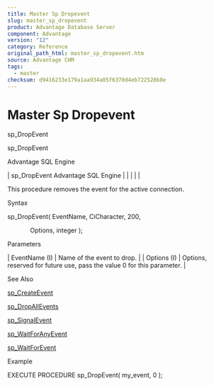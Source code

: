 ```yaml
---
title: Master Sp Dropevent
slug: master_sp_dropevent
product: Advantage Database Server
component: Advantage
version: "12"
category: Reference
original_path_html: master_sp_dropevent.htm
source: Advantage CHM
tags:
  - master
checksum: d9416233e179a1aa934a05f6370d4eb722528b8e
---
```


# Master Sp Dropevent

sp\_DropEvent

sp\_DropEvent

Advantage SQL Engine

| sp\_DropEvent  Advantage SQL Engine |  |  |  |  |

This procedure removes the event for the active connection.

Syntax

sp\_DropEvent( EventName, CiCharacter, 200,

             Options, integer );

Parameters

| EventName (I) | Name of the event to drop. |
| Options (I) | Options, reserved for future use, pass the value 0 for this parameter. |

See Also

[sp\_CreateEvent](master_sp_createevent.md)

[sp\_DropAllEvents](master_sp_dropallevents.md)

[sp\_SignalEvent](master_sp_signalevent.md)

[sp\_WaitForAnyEvent](master_sp_waitforanyevent.md)

[sp\_WaitForEvent](master_sp_waitforevent.md)

Example

EXECUTE PROCEDURE sp\_DropEvent( my\_event, 0 );
